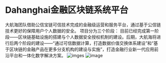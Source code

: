 # Dahanghai金融区块链系统平台

大航海团队借助公信宝链可信技术完成的金融级运营和服务平台，通过基于公信链技术更好的保障用户个人数据的安全。
项目分为三个阶段：
目前已经完成第一阶段——区块链基础设施的搭建与个人数据安全授权机制的建设。后期，大航海将进行后两个阶段的建设——“通过可信数据计算，打造数据价值交换体系建设”和“基于区块链的金融产品在更多分支机构的建设与实施”，打造金融行业新一代应用前沿平台和一体化数字解决方案。
![imges](https://github.com/linqd1/Dahanghai/blob/master/1.png)
![image](https://github.com/linqd1/Dahanghai/blob/master/2.png)
